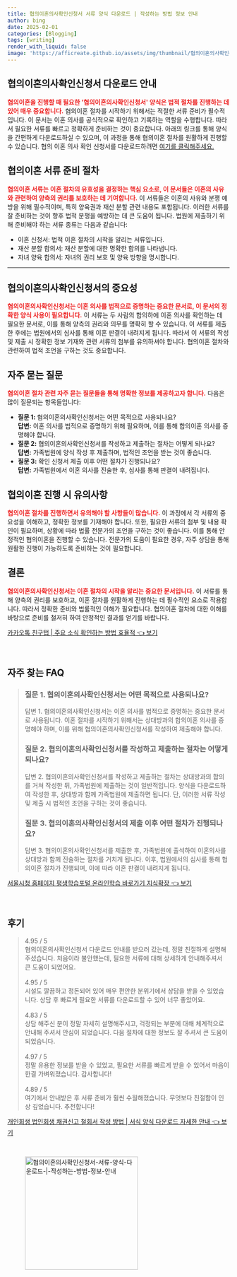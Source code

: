 ```yaml
---
title: 협의이혼의사확인신청서 서류 양식 다운로드 | 작성하는 방법 정보 안내
author: bing
date: 2025-02-01
categories: [Blogging]
tags: [writing]
render_with_liquid: false
image: 'https://afficreate.github.io/assets/img/thumbnail/협의이혼의사확인신청서-서류-양식-다운로드-|-작성하는-방법-정보-안내.webp'
---
```



<h2 id='협의이혼의사확인신청서-다운로드안내'>협의이혼의사확인신청서 다운로드 안내</h2>

<p><b><span style="color: #ee2323;">협의이혼을 진행할 때 필요한 '협의이혼의사확인신청서' 양식은 법적 절차를 진행하는 데 있어 매우 중요합니다.</span></b> 협의이혼 절차를 시작하기 위해서는 적절한 서류 준비가 필수적입니다. 이 문서는 이혼 의사를 공식적으로 확인하고 기록하는 역할을 수행합니다. 따라서 필요한 서류를 빠르고 정확하게 준비하는 것이 중요합니다. 아래의 링크를 통해 양식을 간편하게 다운로드하실 수 있으며, 이 과정을 통해 협의이혼 절차를 원활하게 진행할 수 있습니다. 협의 이혼 의사 확인 신청서를 다운로드하려면 <a href="#">여기를 클릭해주세요.</a></p>

<h2 id='협의이혼서류준비절차'>협의이혼 서류 준비 절차</h2>

<p><b><span style="color: #ee2323;">협의이혼 서류는 이혼 절차의 유효성을 결정하는 핵심 요소로, 이 문서들은 이혼의 사유와 관련하여 양측의 권리를 보호하는 데 기여합니다.</span></b> 이 서류들은 이혼의 사유와 분쟁 예방을 위해 필수적이며, 특히 양육권과 재산 분할 관련 내용도 포함됩니다. 이러한 서류를 잘 준비하는 것이 향후 법적 분쟁을 예방하는 데 큰 도움이 됩니다. 법원에 제출하기 위해 준비해야 하는 서류 종류는 다음과 같습니다:</p>

<ul>
    <li>이혼 신청서: 법적 이혼 절차의 시작을 알리는 서류입니다.</li>
    <li>재산 분할 합의서: 재산 분할에 대한 명확한 합의를 나타냅니다.</li>
    <li>자녀 양육 합의서: 자녀의 권리 보호 및 양육 방향을 명시합니다.</li>
</ul>

<hr />

<h2 id='협의이혼의사확인신청서의중요성'>협의이혼의사확인신청서의 중요성</h2>

<p><b><span style="color: #ee2323;">협의이혼의사확인신청서는 이혼 의사를 법적으로 증명하는 중요한 문서로, 이 문서의 정확한 양식 사용이 필요합니다.</span></b> 이 서류는 두 사람의 합의하에 이혼 의사를 확인하는 데 필요한 문서로, 이를 통해 양측의 권리와 의무를 명확히 할 수 있습니다. 이 서류를 제출한 후에는 법원에서의 심사를 통해 이혼 판결이 내려지게 됩니다. 따라서 이 서류의 작성 및 제출 시 정확한 정보 기재와 관련 서류의 첨부를 유의하셔야 합니다. 협의이혼 절차와 관련하여 법적 조언을 구하는 것도 중요합니다.</p>

<h2 id='자주묻는질문'>자주 묻는 질문</h2>

<p><b><span style="color: #ee2323;">협의이혼 절차 관련 자주 묻는 질문들을 통해 명확한 정보를 제공하고자 합니다.</span></b> 다음은 많이 질문되는 항목들입니다:</p>

<ul>
    <li><b>질문 1:</b> 협의이혼의사확인신청서는 어떤 목적으로 사용되나요?<br />
     <b>답변:</b> 이혼 의사를 법적으로 증명하기 위해 필요하며, 이를 통해 합의이혼 의사를 증명해야 합니다.</li>
    <li><b>질문 2:</b> 협의이혼의사확인신청서를 작성하고 제출하는 절차는 어떻게 되나요?<br />
     <b>답변:</b> 가족법원에 양식 작성 후 제출하며, 법적인 조언을 받는 것이 좋습니다.</li>
    <li><b>질문 3:</b> 확인 신청서 제출 이후 어떤 절차가 진행되나요?<br />
     <b>답변:</b> 가족법원에서 이혼 의사를 진술한 후, 심사를 통해 판결이 내려집니다.</li>
</ul>

<h2 id='협의이혼진행시유의사항'>협의이혼 진행 시 유의사항</h2>

<p><b><span style="color: #ee2323;">협의이혼 절차를 진행하면서 유의해야 할 사항들이 많습니다.</span></b> 이 과정에서 각 서류의 중요성을 이해하고, 정확한 정보를 기재해야 합니다. 또한, 필요한 서류의 첨부 및 내용 확인이 필요하며, 상황에 따라 법률 전문가의 조언을 구하는 것이 좋습니다. 이를 통해 안정적인 협의이혼을 진행할 수 있습니다. 전문가의 도움이 필요한 경우, 자주 상담을 통해 원활한 진행이 가능하도록 준비하는 것이 필요합니다.</p>

<h2 id='결론'>결론</h2>

<p><b><span style="color: #ee2323;">협의이혼의사확인신청서는 이혼 절차의 시작을 알리는 중요한 문서입니다.</span></b> 이 서류를 통해 양측의 권리를 보호하고, 이혼 절차를 원활하게 진행하는 데 필수적인 요소로 작용합니다. 따라서 정확한 준비와 법률적인 이해가 필요합니다. 협의이혼 절차에 대한 이해를 바탕으로 준비를 철저히 하여 안정적인 결과를 얻기를 바랍니다.</p>


<p><a class="click-button" title="카카오톡 친구탭 | 주요 소식 확인하는 방법 효율적" href="https://afficreate.github.io/posts/%EC%B9%B4%EC%B9%B4%EC%98%A4%ED%86%A1-%EC%B9%9C%EA%B5%AC%ED%83%AD-%EC%A3%BC%EC%9A%94-%EC%86%8C%EC%8B%9D-%ED%99%95%EC%9D%B8%ED%95%98%EB%8A%94-%EB%B0%A9%EB%B2%95-%ED%9A%A8%EC%9C%A8%EC%A0%81/" rel="dofollow">카카오톡 친구탭 | 주요 소식 확인하는 방법 효율적 👈 보기</a></p><br>
<h2 id='자주_찾는_FAQ'>자주 찾는 FAQ</h2>
<div itemscope="" itemtype="https://schema.org/FAQPage"> 
<blockquote> 
<div itemscope="" itemprop="mainEntity" itemtype="https://schema.org/Question"> 
<h3 itemprop="name">질문 1. 협의이혼의사확인신청서는 어떤 목적으로 사용되나요?</h3> 
<div itemscope="" itemprop="acceptedAnswer" itemtype="https://schema.org/Answer"> 
<span itemprop="text"> 
<p>답변 1. 협의이혼의사확인신청서는 이혼 의사를 법적으로 증명하는 중요한 문서로 사용됩니다. 이혼 절차를 시작하기 위해서는 상대방과의 합의이혼 의사를 증명해야 하며, 이를 위해 협의이혼의사확인신청서를 작성하여 제출해야 합니다.</p> 
</span> 
</div> 
</div> 

<div itemscope="" itemprop="mainEntity" itemtype="https://schema.org/Question"> 
<h3 itemprop="name">질문 2. 협의이혼의사확인신청서를 작성하고 제출하는 절차는 어떻게 되나요?</h3> 
<div itemscope="" itemprop="acceptedAnswer" itemtype="https://schema.org/Answer"> 
<span itemprop="text"> 
<p>답변 2. 협의이혼의사확인신청서를 작성하고 제출하는 절차는 상대방과의 합의를 거쳐 작성한 뒤, 가족법원에 제출하는 것이 일반적입니다. 양식을 다운로드하여 작성한 후, 상대방과 함께 가족법원에 제출하면 됩니다. 단, 이러한 서류 작성 및 제출 시 법적인 조언을 구하는 것이 좋습니다.</p> 
</span> 
</div> 
</div> 

<div itemscope="" itemprop="mainEntity" itemtype="https://schema.org/Question"> 
<h3 itemprop="name">질문 3. 협의이혼의사확인신청서의 제출 이후 어떤 절차가 진행되나요?</h3> 
<div itemscope="" itemprop="acceptedAnswer" itemtype="https://schema.org/Answer"> 
<span itemprop="text"> 
<p>답변 3. 협의이혼의사확인신청서를 제출한 후, 가족법원에 출석하여 이혼의사를 상대방과 함께 진술하는 절차를 거치게 됩니다. 이후, 법원에서의 심사를 통해 협의이혼 절차가 진행되며, 이에 따라 이혼 판결이 내려지게 됩니다.</p> 
</span> 
</div> 
</div> 
</blockquote> 
</div>
<p><a class="click-button" title="서울시청 홈페이지 평생학습포털 온라인학습 바로가기 지식확장" href="https://afficreate.github.io/posts/%EC%84%9C%EC%9A%B8%EC%8B%9C%EC%B2%AD-%ED%99%88%ED%8E%98%EC%9D%B4%EC%A7%80-%ED%8F%89%EC%83%9D%ED%95%99%EC%8A%B5%ED%8F%AC%ED%84%B8-%EC%98%A8%EB%9D%BC%EC%9D%B8%ED%95%99%EC%8A%B5-%EB%B0%94%EB%A1%9C%EA%B0%80%EA%B8%B0-%EC%A7%80%EC%8B%9D%ED%99%95%EC%9E%A5/" rel="dofollow">서울시청 홈페이지 평생학습포털 온라인학습 바로가기 지식확장 👈 보기</a></p><br>
<h2 id='후기'>후기</h2>
<div itemscope itemtype="https://schema.org/Product">
  <blockquote>
  <div itemprop="review" itemscope itemtype="https://schema.org/Review">
      <div itemprop="reviewRating" itemscope itemtype="https://schema.org/Rating"> <span itemprop="ratingValue">4.95</span> / <span itemprop="bestRating">5</span> </div>
      <span itemprop="reviewBody">협의이혼의사확인신청서 다운로드 안내를 받으러 갔는데, 정말 친절하게 설명해 주셨습니다. 처음이라 불안했는데, 필요한 서류에 대해 상세하게 안내해주셔서 큰 도움이 되었어요.</span>
  </div>
  <br>
  <div itemprop="review" itemscope itemtype="https://schema.org/Review">
      <div itemprop="reviewRating" itemscope itemtype="https://schema.org/Rating"> <span itemprop="ratingValue">4.95</span> / <span itemprop="bestRating">5</span> </div>
      <span itemprop="reviewBody">시설도 깔끔하고 정돈되어 있어 매우 편안한 분위기에서 상담을 받을 수 있었습니다. 상담 후 빠르게 필요한 서류를 다운로드할 수 있어 너무 좋았어요.</span>
  </div>
  <br>
  <div itemprop="review" itemscope itemtype="https://schema.org/Review">
      <div itemprop="reviewRating" itemscope itemtype="https://schema.org/Rating"> <span itemprop="ratingValue">4.83</span> / <span itemprop="bestRating">5</span> </div>
      <span itemprop="reviewBody">상담 해주신 분이 정말 자세히 설명해주시고, 걱정되는 부분에 대해 체계적으로 안내해 주셔서 안심이 되었습니다. 다음 절차에 대한 정보도 잘 주셔서 큰 도움이 되었습니다.</span>
  </div>
  <br>
  <div itemprop="review" itemscope itemtype="https://schema.org/Review">
      <div itemprop="reviewRating" itemscope itemtype="https://schema.org/Rating"> <span itemprop="ratingValue">4.97</span> / <span itemprop="bestRating">5</span> </div>
      <span itemprop="reviewBody">정말 유용한 정보를 받을 수 있었고, 필요한 서류를 빠르게 받을 수 있어서 마음이 한결 가벼워졌습니다. 감사합니다!</span>
  </div>
  <br>
  <div itemprop="review" itemscope itemtype="https://schema.org/Review">
      <div itemprop="reviewRating" itemscope itemtype="https://schema.org/Rating"> <span itemprop="ratingValue">4.89</span> / <span itemprop="bestRating">5</span> </div>
      <span itemprop="reviewBody">여기에서 안내받은 후 서류 준비가 훨씬 수월해졌습니다. 무엇보다 친절함이 인상 깊었습니다. 추천합니다!</span>
  </div>
  </blockquote>
</div>
<p><a class="click-button" title="개인회생 법인회생 채권신고 철회서 작성 방법 | 서식 양식 다운로드 자세한 안내" href="https://afficreate.github.io/posts/%EA%B0%9C%EC%9D%B8%ED%9A%8C%EC%83%9D-%EB%B2%95%EC%9D%B8%ED%9A%8C%EC%83%9D-%EC%B1%84%EA%B6%8C%EC%8B%A0%EA%B3%A0-%EC%B2%A0%ED%9A%8C%EC%84%9C-%EC%9E%91%EC%84%B1-%EB%B0%A9%EB%B2%95-%EC%84%9C%EC%8B%9D-%EC%96%91%EC%8B%9D-%EB%8B%A4%EC%9A%B4%EB%A1%9C%EB%93%9C-%EC%9E%90%EC%84%B8%ED%95%9C-%EC%95%88%EB%82%B4/" rel="dofollow">개인회생 법인회생 채권신고 철회서 작성 방법 | 서식 양식 다운로드 자세한 안내 👈 보기</a></p><br>
<figure class="image"><img src="https://afficreate.github.io/assets/img/thumbnail/협의이혼의사확인신청서-서류-양식-다운로드-|-작성하는-방법-정보-안내.webp" alt="협의이혼의사확인신청서-서류-양식-다운로드-|-작성하는-방법-정보-안내" width="256" height="256"></figure>